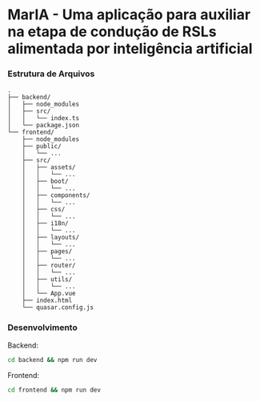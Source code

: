 # MarIA - Uma aplicação para auxiliar na etapa de condução de RSLs alimentada por inteligência artificial

### Estrutura de Arquivos

```
.
├── backend/
│   ├── node_modules
│   ├── src/
│   │   └── index.ts
│   └── package.json
└── frontend/
    ├── node_modules
    ├── public/
    │   └── ...
    ├── src/
    │   ├── assets/
    │   │   └── ...
    │   ├── boot/
    │   │   └── ...
    │   ├── components/
    │   │   └── ...
    │   ├── css/
    │   │   └── ...
    │   ├── i18n/
    │   │   └── ...
    │   ├── layouts/
    │   │   └── ...
    │   ├── pages/
    │   │   └── ...
    │   ├── router/
    │   │   └── ...
    │   ├── utils/
    │   │   └── ...
    │   └── App.vue
    ├── index.html
    └── quasar.config.js
```

### Desenvolvimento

Backend:
```bash
cd backend && npm run dev
```

Frontend:
```bash
cd frontend && npm run dev
```